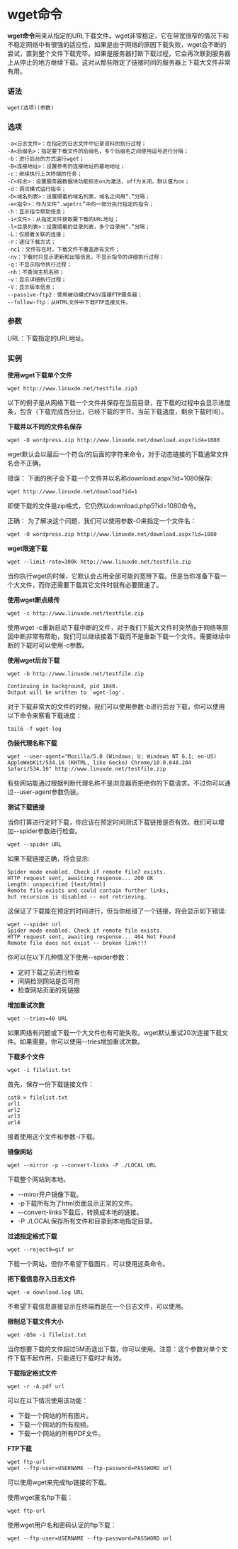 # wget命令

**wget命令**用来从指定的URL下载文件。wget非常稳定，它在带宽很窄的情况下和不稳定网络中有很强的适应性，如果是由于网络的原因下载失败，wget会不断的尝试，直到整个文件下载完毕。如果是服务器打断下载过程，它会再次联到服务器上从停止的地方继续下载。这对从那些限定了链接时间的服务器上下载大文件非常有用。 

### 语法  
    wget(选项)(参数)

### 选项  
    -a<日志文件>：在指定的日志文件中记录资料的执行过程；
    -A<后缀名>：指定要下载文件的后缀名，多个后缀名之间使用逗号进行分隔；
    -b：进行后台的方式运行wget；
    -B<连接地址>：设置参考的连接地址的基地地址；
    -c：继续执行上次终端的任务；
    -C<标志>：设置服务器数据块功能标志on为激活，off为关闭，默认值为on；
    -d：调试模式运行指令；
    -D<域名列表>：设置顺着的域名列表，域名之间用“，”分隔；
    -e<指令>：作为文件“.wgetrc”中的一部分执行指定的指令；
    -h：显示指令帮助信息；
    -i<文件>：从指定文件获取要下载的URL地址；
    -l<目录列表>：设置顺着的目录列表，多个目录用“，”分隔；
    -L：仅顺着关联的连接；
    -r：递归下载方式；
    -nc1：文件存在时，下载文件不覆盖原有文件；
    -nv：下载时只显示更新和出错信息，不显示指令的详细执行过程；
    -q：不显示指令执行过程；
    -nh：不查询主机名称；
    -v：显示详细执行过程；
    -V：显示版本信息；
    --passive-ftp2：使用被动模式PASV连接FTP服务器；
    --follow-ftp：从HTML文件中下载FTP连接文件。

### 参数  
URL：下载指定的URL地址。 

### 实例  
**使用wget下载单个文件**

    wget http://www.linuxde.net/testfile.zip3

以下的例子是从网络下载一个文件并保存在当前目录，在下载的过程中会显示进度条，包含（下载完成百分比，已经下载的字节，当前下载速度，剩余下载时间）。 

**下载并以不同的文件名保存**

    wget -O wordpress.zip http://www.linuxde.net/download.aspx?id4=1080

wget默认会以最后一个符合/的后面的字符来命令，对于动态链接的下载通常文件名会不正确。 

 错误： 下面的例子会下载一个文件并以名称download.aspx?id=1080保存: 

    wget http://www.linuxde.net/download?id=1

即使下载的文件是zip格式，它仍然以download.php5?id=1080命令。 

 正确： 为了解决这个问题，我们可以使用参数-O来指定一个文件名： 

    wget -O wordpress.zip http://www.linuxde.net/download.aspx?id=1080

**wget限速下载**

    wget --limit-rate=300k http://www.linuxde.net/testfile.zip

当你执行wget的时候，它默认会占用全部可能的宽带下载。但是当你准备下载一个大文件，而你还需要下载其它文件时就有必要限速了。 

**使用wget断点续传**

    wget -c http://www.linuxde.net/testfile.zip

使用wget -c重新启动下载中断的文件，对于我们下载大文件时突然由于网络等原因中断非常有帮助，我们可以继续接着下载而不是重新下载一个文件。需要继续中断的下载时可以使用-c参数。 

**使用wget后台下载**

    wget -b http://www.linuxde.net/testfile.zip
    
    Continuing in background, pid 1840.
    Output will be written to `wget-log'.

对于下载非常大的文件的时候，我们可以使用参数-b进行后台下载，你可以使用以下命令来察看下载进度： 

    tail6 -f wget-log

**伪装代理名称下载**

    wget --user-agent="Mozilla/5.0 (Windows; U; Windows NT 6.1; en-US) AppleWebKit/534.16 (KHTML, like Gecko) Chrome/10.0.648.204 Safari/534.16" http://www.linuxde.net/testfile.zip

有些网站能通过根据判断代理名称不是浏览器而拒绝你的下载请求。不过你可以通过--user-agent参数伪装。 

**测试下载链接**

当你打算进行定时下载，你应该在预定时间测试下载链接是否有效。我们可以增加--spider参数进行检查。 

    wget --spider URL

如果下载链接正确，将会显示: 

    Spider mode enabled. Check if remote file7 exists.
    HTTP request sent, awaiting response... 200 OK
    Length: unspecified [text/html]
    Remote file exists and could contain further links,
    but recursion is disabled -- not retrieving.

这保证了下载能在预定的时间进行，但当你给错了一个链接，将会显示如下错误: 

    wget --spider url
    Spider mode enabled. Check if remote file exists.
    HTTP request sent, awaiting response... 404 Not Found
    Remote file does not exist -- broken link!!!

你可以在以下几种情况下使用--spider参数： 

* 定时下载之前进行检查
* 间隔检测网站是否可用
* 检查网站页面的死链接

**增加重试次数**

    wget --tries=40 URL

如果网络有问题或下载一个大文件也有可能失败。wget默认重试20次连接下载文件。如果需要，你可以使用--tries增加重试次数。 

**下载多个文件**

    wget -i filelist.txt

首先，保存一份下载链接文件： 

    cat8 > filelist.txt
    url1
    url2
    url3
    url4

接着使用这个文件和参数-i下载。 

**镜像网站**

    wget --mirror -p --convert-links -P ./LOCAL URL

下载整个网站到本地。 

* --miror开户镜像下载。
* -p下载所有为了html页面显示正常的文件。
* --convert-links下载后，转换成本地的链接。
* -P ./LOCAL保存所有文件和目录到本地指定目录。

**过滤指定格式下载**

    wget --reject9=gif ur

下载一个网站，但你不希望下载图片，可以使用这条命令。 

**把下载信息存入日志文件**

    wget -o download.log URL

不希望下载信息直接显示在终端而是在一个日志文件，可以使用。 

**限制总下载文件大小**

    wget -Q5m -i filelist.txt

当你想要下载的文件超过5M而退出下载，你可以使用。注意：这个参数对单个文件下载不起作用，只能递归下载时才有效。 

**下载指定格式文件**

    wget -r -A.pdf url

可以在以下情况使用该功能： 

* 下载一个网站的所有图片。
* 下载一个网站的所有视频。
* 下载一个网站的所有PDF文件。

**FTP下载**

    wget ftp-url
    wget --ftp-user=USERNAME --ftp-password=PASSWORD url

可以使用wget来完成ftp链接的下载。 

使用wget匿名ftp下载： 

    wget ftp-url

使用wget用户名和密码认证的ftp下载： 

    wget --ftp-user=USERNAME --ftp-password=PASSWORD url

